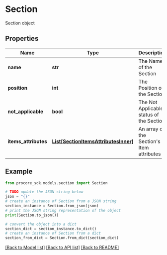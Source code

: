 # Section

Section object

## Properties

Name | Type | Description | Notes
------------ | ------------- | ------------- | -------------
**name** | **str** | The Name of the Section | 
**position** | **int** | The Position of the Section | 
**not_applicable** | **bool** | The Not Applicable status of the Section | [optional] [default to False]
**items_attributes** | [**List[SectionItemsAttributesInner]**](SectionItemsAttributesInner.md) | An array of the Section&#39;s Item attributes | [optional] 

## Example

```python
from procore_sdk.models.section import Section

# TODO update the JSON string below
json = "{}"
# create an instance of Section from a JSON string
section_instance = Section.from_json(json)
# print the JSON string representation of the object
print(Section.to_json())

# convert the object into a dict
section_dict = section_instance.to_dict()
# create an instance of Section from a dict
section_from_dict = Section.from_dict(section_dict)
```
[[Back to Model list]](../README.md#documentation-for-models) [[Back to API list]](../README.md#documentation-for-api-endpoints) [[Back to README]](../README.md)



